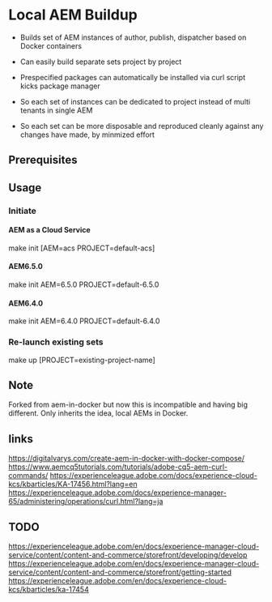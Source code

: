 # Local AEM Buildup

* Builds set of AEM instances of author, publish, dispatcher based on Docker containers
* Can easily build separate sets project by project
* Prespecified packages can automatically be installed via curl script kicks package manager

* So each set of instances can be dedicated to project instead of multi tenants in single AEM
* So each set can be more disposable and reproduced cleanly against any changes have made, by minmized effort

## Prerequisites

## Usage

### Initiate

#### AEM as a Cloud Service

make init [AEM=acs PROJECT=default-acs]

#### AEM6.5.0 

make init AEM=6.5.0 PROJECT=default-6.5.0

#### AEM6.4.0 

make init AEM=6.4.0 PROJECT=default-6.4.0

### Re-launch existing sets

make up [PROJECT=existing-project-name]

## Note

Forked from aem-in-docker but now this is incompatible and having big different. Only inherits the idea, local AEMs in Docker.

## links

https://digitalvarys.com/create-aem-in-docker-with-docker-compose/
https://www.aemcq5tutorials.com/tutorials/adobe-cq5-aem-curl-commands/
https://experienceleague.adobe.com/docs/experience-cloud-kcs/kbarticles/KA-17456.html?lang=en
https://experienceleague.adobe.com/docs/experience-manager-65/administering/operations/curl.html?lang=ja

## TODO

https://experienceleague.adobe.com/en/docs/experience-manager-cloud-service/content/content-and-commerce/storefront/developing/develop
https://experienceleague.adobe.com/en/docs/experience-manager-cloud-service/content/content-and-commerce/storefront/getting-started
https://experienceleague.adobe.com/en/docs/experience-cloud-kcs/kbarticles/ka-17454
